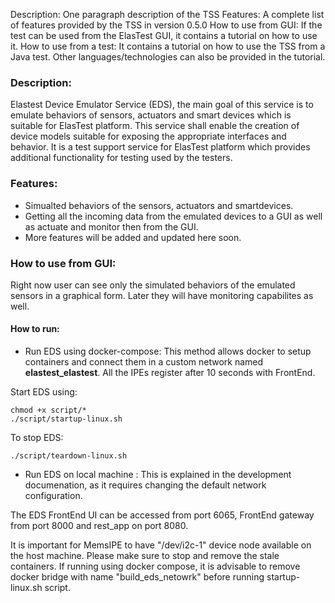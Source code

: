 Description: One paragraph description of the TSS
Features: A complete list of features provided by the TSS in version 0.5.0
How to use from GUI: If the test can be used from the ElasTest GUI, it contains a tutorial on how to use it.
How to use from a test: It contains a tutorial on how to use the TSS from a Java test. Other languages/technologies can also be provided in the tutorial.
### Description:
Elastest Device Emulator Service (EDS), the main goal of this service is to emulate behaviors of sensors, actuators and 
smart devices  which is suitable for ElasTest platform. This service shall enable the creation of device models suitable
for exposing the appropriate interfaces and behavior. It is a test support service for ElasTest platform which provides 
additional functionality for testing used by the testers.
 
### Features:
* Simualted behaviors of the sensors, actuators and smartdevices.  
* Getting all the incoming data from the emulated devices to a GUI as well as actuate and monitor then from the 
GUI.
* More features will be added and updated here soon.


### How to use from GUI:
Right now user can see only the simulated behaviors of the emulated sensors in a graphical form. Later they will have 
monitoring capabilites as well.
#### How to run:
* Run EDS using docker-compose: This method allows docker to setup containers
and connect them in a custom network named **elastest_elastest**. All the IPEs register after 10 seconds with 
FrontEnd.

Start EDS using:  
```shell
chmod +x script/*
./script/startup-linux.sh
```
To stop EDS:
```shell
./script/teardown-linux.sh 
```

* Run EDS on local machine : This is explained in the development documenation, as
it requires changing the default network configuration.

The EDS FrontEnd UI can be accessed from port 6065, FrontEnd gateway from port
8000 and rest_app on port 8080. 

It is important for MemsIPE to have "/dev/i2c-1" device node available on the 
host machine. Please make sure to stop and remove the stale containers. If running using
docker compose, it is advisable to remove docker bridge with name "build_eds_netowrk" 
before running startup-linux.sh script.

